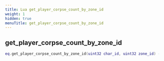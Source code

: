```yaml
---
title: Lua get_player_corpse_count_by_zone_id
weight: 1
hidden: true
menuTitle: get_player_corpse_count_by_zone_id
---
```

## get_player_corpse_count_by_zone_id
```lua
eq.get_player_corpse_count_by_zone_id(uint32 char_id, uint32 zone_id) -- int
```